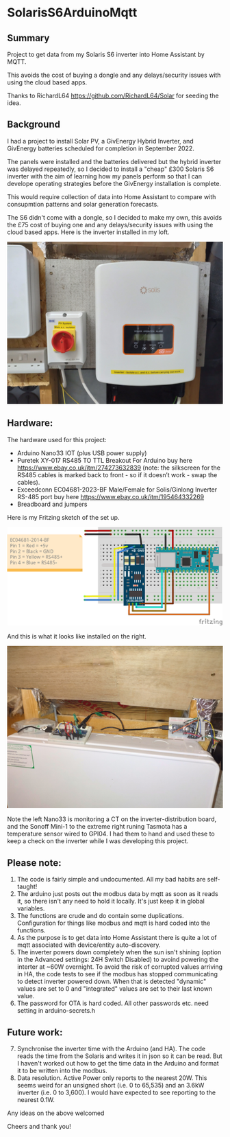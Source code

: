# SolarisS6ArduinoMqtt

## Summary
Project to get data from my Solaris S6 inverter into Home Assistant by MQTT.

This avoids the cost of buying a dongle and any delays/security issues with using the cloud based apps.

Thanks to RichardL64 https://github.com/RichardL64/Solar for seeding the idea.

## Background
I had a project to install Solar PV, a GivEnergy Hybrid Inverter, and GivEnergy batteries scheduled for completion in September 2022.

The panels were installed and the batteries delivered but the hybrid inverter was delayed repeatedly, so I decided to install a "cheap" £300 Solaris S6 inverter with the aim of learning how my panels perform so that I can develope operating strategies before the GivEnergy installation is complete.

This would require collection of data into Home Assistant to compare with consupmtion patterns and solar generation forecasts.

The S6 didn't come with a dongle, so I decided to make my own, this avoids the £75 cost of buying one and any delays/security issues with using the cloud based apps.
Here is the inverter installed in my loft.

![installed_inverter.jpg](https://github.com/PhillyGilly/SolarisS6ArduinoMqtt/blob/main/installed_inverter.jpg)

## Hardware:
The hardware used for this project:
- Arduino Nano33 IOT (plus USB power supply)
- Puretek XY-017 RS485 TO TTL Breakout For Arduino buy here https://www.ebay.co.uk/itm/274273632839
  (note: the silkscreen for the RS485 cables is marked back to front - so if it doesn’t work - swap the cables).
- Exceedconn EC04681-2023-BF Male/Female for Solis/Ginlong Inverter RS-485 port buy here https://www.ebay.co.uk/itm/195464332269
- Breadboard and jumpers

Here is my Fritzing sketch of the set up.

![fritzing.png](https://github.com/PhillyGilly/SolarisS6ArduinoMqtt/blob/main/fritzing.png)

And this is what it looks like installed on the right.

![nano33.jpg](https://github.com/PhillyGilly/SolarisS6ArduinoMqtt/blob/main/nano33.jpg)

Note the left Nano33 is monitoring a CT on the inverter-distribution board, and the Sonoff Mini-1 to the extreme right runing Tasmota has a temperature sensor wired to GPI04. I had them to hand and used these to keep a check on the inverter while I was developing this project.

## Please note:
1. The code is fairly simple and undocumented. All my bad habits are self-taught!
2. The arduino just posts out the modbus data by mqtt as soon as it reads it, so there isn't any need to hold it locally. It's just keep it in global variables.
3. The functions are crude and do contain some duplications. Configuration for things like modbus and mqtt is hard coded into the functions.
4. As the purpose is to get data into Home Assistant there is quite a lot of mqtt associated with device/entity auto-discovery.
5. The inverter powers down completely when the sun isn't shining (option in the Advanced settings: 24H Switch Disabled) to avoind powering the interter at ~60W overnight. To avoid the risk of corrupted values arriving in HA, the code tests to see if the modbus has stopped communicating to detect inverter powered down.
When that is detected "dynamic" values are set to 0 and "integrated" values are set to their last known value.
6. The password for OTA is hard  coded. All other passwords etc. need setting in arduino-secrets.h 

## Future work:
7. Synchronise the inverter time with the Arduino (and HA). The code reads the time from the Solaris and writes it in json so it can be read.
But I haven't worked out how to get the time data in the Arduino and format it to be written into the modbus.
8. Data resolution. Active Power only reports to the nearest 20W.
This seems weird for an unsigned short (i.e. 0 to 65,535) and an 3.6kW inverter (i.e. 0 to 3,600).  I would have expected to see reporting to the nearest 0.1W.

Any ideas on the above welcomed

Cheers and thank you!


